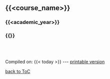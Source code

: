 <br>

## {{<course_name>}}

###  {{<academic_year>}}

### {{<gc>}}


<br>

<br>

Compiled on: {{< today >}} --- [<i class="fa fa-print" aria-hidden="true"></i> printable version](?print-pdf&pdfSeparateFragments=false)

[<i class="fa fa-undo" aria-hidden="true"></i> back to ToC](./toc/)
